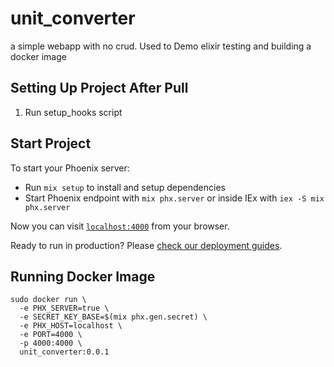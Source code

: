 # unit_converter
a simple webapp with no crud. Used to Demo elixir testing and building a docker image

## Setting Up Project After Pull
1. Run setup_hooks script

## Start Project
To start your Phoenix server:

  * Run `mix setup` to install and setup dependencies
  * Start Phoenix endpoint with `mix phx.server` or inside IEx with `iex -S mix phx.server`

Now you can visit [`localhost:4000`](http://localhost:4000) from your browser.

Ready to run in production? Please [check our deployment guides](https://hexdocs.pm/phoenix/deployment.html).

## Running Docker Image

```
sudo docker run \
  -e PHX_SERVER=true \
  -e SECRET_KEY_BASE=$(mix phx.gen.secret) \
  -e PHX_HOST=localhost \
  -e PORT=4000 \
  -p 4000:4000 \
  unit_converter:0.0.1
```
